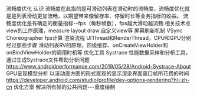 流畅度优化
认识
    流畅度在此指的是可滑动列表在滑动时的流畅度，流畅度优化就是是列表滑动更加流畅，以期望带来像留存率、停留时长等业务指标的收益。
    流畅度优化是有确定的衡量指标--fps（每秒帧数），fps越大滑动越流畅
相关技术点
    view的工作原理，measure layout draw 自定义view等
    屏幕刷新机制 VSync Choreographer fps计算
    渲染流程 UIThread和RenderThread，CPU和GPU分别经过那些步骤
    滑动列表RV的原理，四级缓存、onCreateViewHolder和onBindViewHolder的调用时机等
优化工具
    Systrace 性能数据采样和分析工具，通过生成Systrace文件帮助分析问题
        https://www.androidperformance.com/2019/05/28/Android-Systrace-About
    GPU呈现模型分析 以滚动直方图的形式直观的显示渲染界面窗口帧所花费的时间
        https://developer.android.com/studio/profile/dev-options-rendering?hl=zh-cn
优化方案
    解决所有帧的公共问题---重度绘制